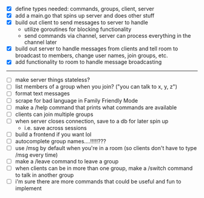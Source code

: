 - [x] define types needed: commands, groups, client, server
- [x] add a main.go that spins up server and does other stuff
- [x] build out client to send messages to server to handle
    - utilize goroutines for blocking functionality
    - send commands via channel, server can process everything in the channel later
- [x] build out server to handle messages from clients and tell room to broadcast to members,
change user names, join groups, etc.
- [x] add functionality to room to handle message broadcasting

---------------------------------------
- [ ] make server things stateless?
- [ ] list members of a group when you join? ("you can talk to x, y, z")
- [ ] format text messages
- [ ] scrape for bad language in Family Friendly Mode
- [ ] make a /help command that prints what commands are available
- [ ] clients can join multiple groups
- [ ] when server closes connection, save to a db for later spin up
    - i.e. save across sessions
- [ ] build a frontend if you want lol
- [ ] autocomplete group names....!!!!!???
- [ ] use /msg by default when you're in a room (so clients don't have to type /msg every time)
- [ ] make a /leave command to leave a group
- [ ] when clients can be in more than one group, make a /switch command to talk in another group
 - [ ] i'm sure there are more commands that could be useful and fun to implement
